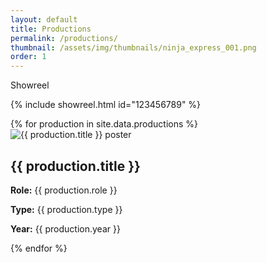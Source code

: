 ```yaml
---
layout: default
title: Productions
permalink: /productions/
thumbnail: /assets/img/thumbnails/ninja_express_001.png
order: 1
---
```


Showreel

{% include showreel.html id="123456789" %}

<section class="productions-section">

  <div class="productions-grid">
    {% for production in site.data.productions %}
      <div class="production-card">
        <img src="{{ production.image }}" alt="{{ production.title }} poster" class="production-poster">
        <div class="production-info">
          <h2>{{ production.title }}</h2>
          <p><strong>Role:</strong> {{ production.role }}</p>
          <p><strong>Type:</strong> {{ production.type }}</p>
          <p><strong>Year:</strong> {{ production.year }}</p>
        </div>
      </div>
    {% endfor %}
  </div>
</section>